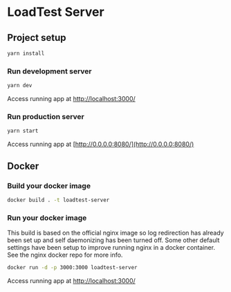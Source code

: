 # LoadTest Server

## Project setup

```sh
yarn install
```

### Run development server

```sh
yarn dev
```

Access running app at [http://localhost:3000/](http://localhost:3000/)

### Run production server

```sh
yarn start
```

Access running app at [http://0.0.0.0:8080/](http://0.0.0.0:8080/)

## Docker

### Build your docker image

```sh
docker build . -t loadtest-server
```

### Run your docker image

This build is based on the official nginx image so log redirection has already been set up and self daemonizing has been turned off. Some other default settings have been setup to improve running nginx in a docker container. See the nginx docker repo for more info.

```sh
docker run -d -p 3000:3000 loadtest-server
```

Access running app at [http://localhost:3000/](http://localhost:3000/)
